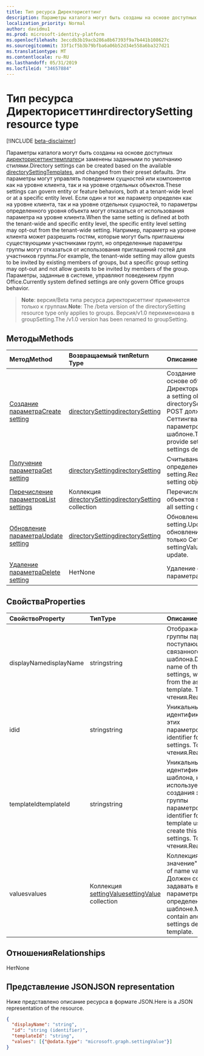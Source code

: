 ```yaml
---
title: Тип ресурса Директорисеттинг
description: Параметры каталога могут быть созданы на основе доступных Директорисеттингтемплатес и заменены заданными по умолчанию стилями. Эти параметры могут управлять поведением сущностей или компонентов как на уровне клиента, так и на уровне отдельных объектов. Если один и тот же параметр определен как на уровне клиента, так и на уровне отдельных сущностей, то параметры определенного уровня объекта могут отказаться от использования параметра на уровне клиента.  Например, параметр на уровне клиента может разрешить гостям, которые могут быть приглашены существующими участниками групп, но определенные параметры группы могут отказаться от использования приглашений гостей для участников группы. Параметры, заданные в системе, управляют поведением групп Office.
localization_priority: Normal
author: davidmu1
ms.prod: microsoft-identity-platform
ms.openlocfilehash: 3eccdb3b19acb286a8b67393f9a7b441b108627c
ms.sourcegitcommit: 33f1cf5b3b79bfba6a06b52d34e558a6ba327d21
ms.translationtype: MT
ms.contentlocale: ru-RU
ms.lasthandoff: 05/31/2019
ms.locfileid: "34657884"
---
```

# <a name="directorysetting-resource-type"></a><span data-ttu-id="252d3-107">Тип ресурса Директорисеттинг</span><span class="sxs-lookup"><span data-stu-id="252d3-107">directorySetting resource type</span></span>

[!INCLUDE [beta-disclaimer](../../includes/beta-disclaimer.md)]

<span data-ttu-id="252d3-108">Параметры каталога могут быть созданы на основе доступных [директорисеттингтемплатес](directorysettingtemplate.md)и заменены заданными по умолчанию стилями.</span><span class="sxs-lookup"><span data-stu-id="252d3-108">Directory settings can be created based on the available [directorySettingTemplates](directorysettingtemplate.md), and changed from their preset defaults.</span></span> <span data-ttu-id="252d3-109">Эти параметры могут управлять поведением сущностей или компонентов как на уровне клиента, так и на уровне отдельных объектов.</span><span class="sxs-lookup"><span data-stu-id="252d3-109">These settings can govern entity or feature behaviors, both at a tenant-wide level or at a specific entity level.</span></span> <span data-ttu-id="252d3-110">Если один и тот же параметр определен как на уровне клиента, так и на уровне отдельных сущностей, то параметры определенного уровня объекта могут отказаться от использования параметра на уровне клиента.</span><span class="sxs-lookup"><span data-stu-id="252d3-110">When the same setting is defined at both the tenant-wide and specific entity level, the specific entity level setting may opt-out from the tenant-wide setting.</span></span>  <span data-ttu-id="252d3-111">Например, параметр на уровне клиента может разрешить гостям, которые могут быть приглашены существующими участниками групп, но определенные параметры группы могут отказаться от использования приглашений гостей для участников группы.</span><span class="sxs-lookup"><span data-stu-id="252d3-111">For example, the tenant-wide setting may allow guests to be invited by existing members of groups, but a specific group setting may opt-out and not allow guests to be invited by members of the group.</span></span> <span data-ttu-id="252d3-112">Параметры, заданные в системе, управляют поведением групп Office.</span><span class="sxs-lookup"><span data-stu-id="252d3-112">Currently system defined settings are only govern Office groups behavior.</span></span>

> <span data-ttu-id="252d3-113">**Note**: версия/Beta типа ресурса директорисеттинг применяется только к группам.</span><span class="sxs-lookup"><span data-stu-id="252d3-113">**Note**: The /beta version of the directorySetting resource type only applies to groups.</span></span> <span data-ttu-id="252d3-114">Версия/v1.0 переименована в groupSetting.</span><span class="sxs-lookup"><span data-stu-id="252d3-114">The /v1.0 version has been renamed to groupSetting.</span></span>

## <a name="methods"></a><span data-ttu-id="252d3-115">Методы</span><span class="sxs-lookup"><span data-stu-id="252d3-115">Methods</span></span>

| <span data-ttu-id="252d3-116">Метод</span><span class="sxs-lookup"><span data-stu-id="252d3-116">Method</span></span>           | <span data-ttu-id="252d3-117">Возвращаемый тип</span><span class="sxs-lookup"><span data-stu-id="252d3-117">Return Type</span></span>    |<span data-ttu-id="252d3-118">Описание</span><span class="sxs-lookup"><span data-stu-id="252d3-118">Description</span></span>|
|:---------------|:--------|:----------|
|[<span data-ttu-id="252d3-119">Создание параметра</span><span class="sxs-lookup"><span data-stu-id="252d3-119">Create setting</span></span>](../api/directorysetting-post-settings.md) | [<span data-ttu-id="252d3-120">directorySetting</span><span class="sxs-lookup"><span data-stu-id="252d3-120">directorySetting</span></span>](directorysetting.md) |<span data-ttu-id="252d3-121">Создание объекта Setting на основе объекта Директорисеттингтемплате.</span><span class="sxs-lookup"><span data-stu-id="252d3-121">Create a setting object based on a directorySettingTemplate.</span></span> <span data-ttu-id="252d3-122">Запрос POST должен предоставлять Сеттингвалуес для всех параметров, определенных в шаблоне.</span><span class="sxs-lookup"><span data-stu-id="252d3-122">The POST request must provide settingValues for all the settings defined in the template.</span></span>|
|[<span data-ttu-id="252d3-123">Получение параметра</span><span class="sxs-lookup"><span data-stu-id="252d3-123">Get setting</span></span>](../api/directorysetting-get.md) | [<span data-ttu-id="252d3-124">directorySetting</span><span class="sxs-lookup"><span data-stu-id="252d3-124">directorySetting</span></span>](directorysetting.md) |<span data-ttu-id="252d3-125">Считывание свойств определенного объекта setting.</span><span class="sxs-lookup"><span data-stu-id="252d3-125">Read properties of a specific setting object.</span></span>|
|[<span data-ttu-id="252d3-126">Перечисление параметров</span><span class="sxs-lookup"><span data-stu-id="252d3-126">List settings</span></span>](../api/directorysetting-list.md) | <span data-ttu-id="252d3-127">Коллекция [directorySetting](directorysetting.md)</span><span class="sxs-lookup"><span data-stu-id="252d3-127">[directorySetting](directorysetting.md) collection</span></span> |<span data-ttu-id="252d3-128">Перечисление свойств всех объектов setting.</span><span class="sxs-lookup"><span data-stu-id="252d3-128">List properties of all setting objects.</span></span>|
|[<span data-ttu-id="252d3-129">Обновление параметра</span><span class="sxs-lookup"><span data-stu-id="252d3-129">Update setting</span></span>](../api/directorysetting-update.md) | [<span data-ttu-id="252d3-130">directorySetting</span><span class="sxs-lookup"><span data-stu-id="252d3-130">directorySetting</span></span>](directorysetting.md)  |<span data-ttu-id="252d3-131">Обновление объекта setting.</span><span class="sxs-lookup"><span data-stu-id="252d3-131">Update a setting object.</span></span> <span data-ttu-id="252d3-132">В обновлении можно изменить только Сеттингвалуес.</span><span class="sxs-lookup"><span data-stu-id="252d3-132">Only settingValues can be changed in an update.</span></span>|
|[<span data-ttu-id="252d3-133">Удаление параметра</span><span class="sxs-lookup"><span data-stu-id="252d3-133">Delete setting</span></span>](../api/directorysetting-delete.md) | <span data-ttu-id="252d3-134">Нет</span><span class="sxs-lookup"><span data-stu-id="252d3-134">None</span></span> |<span data-ttu-id="252d3-135">Удаление объекта параметра.</span><span class="sxs-lookup"><span data-stu-id="252d3-135">Delete a setting object.</span></span> |

## <a name="properties"></a><span data-ttu-id="252d3-136">Свойства</span><span class="sxs-lookup"><span data-stu-id="252d3-136">Properties</span></span>
| <span data-ttu-id="252d3-137">Свойство</span><span class="sxs-lookup"><span data-stu-id="252d3-137">Property</span></span>     | <span data-ttu-id="252d3-138">Тип</span><span class="sxs-lookup"><span data-stu-id="252d3-138">Type</span></span>   |<span data-ttu-id="252d3-139">Описание</span><span class="sxs-lookup"><span data-stu-id="252d3-139">Description</span></span>|
|:---------------|:--------|:----------|
|<span data-ttu-id="252d3-140">displayName</span><span class="sxs-lookup"><span data-stu-id="252d3-140">displayName</span></span>|<span data-ttu-id="252d3-141">string</span><span class="sxs-lookup"><span data-stu-id="252d3-141">string</span></span>|<span data-ttu-id="252d3-142">Отображаемое имя группы параметров, поступающих из связанного шаблона.</span><span class="sxs-lookup"><span data-stu-id="252d3-142">Display name of this group of settings, which comes from the associated template.</span></span> <span data-ttu-id="252d3-143">Только для чтения.</span><span class="sxs-lookup"><span data-stu-id="252d3-143">Read-only.</span></span>|
|<span data-ttu-id="252d3-144">id</span><span class="sxs-lookup"><span data-stu-id="252d3-144">id</span></span>|<span data-ttu-id="252d3-145">string</span><span class="sxs-lookup"><span data-stu-id="252d3-145">string</span></span>| <span data-ttu-id="252d3-146">Уникальный идентификатор для этих параметров.</span><span class="sxs-lookup"><span data-stu-id="252d3-146">Unique identifier for these settings.</span></span> <span data-ttu-id="252d3-147">Только для чтения.</span><span class="sxs-lookup"><span data-stu-id="252d3-147">Read-only.</span></span>|
|<span data-ttu-id="252d3-148">templateId</span><span class="sxs-lookup"><span data-stu-id="252d3-148">templateId</span></span>|<span data-ttu-id="252d3-149">string</span><span class="sxs-lookup"><span data-stu-id="252d3-149">string</span></span>| <span data-ttu-id="252d3-150">Уникальный идентификатор шаблона, который используется для создания этой группы параметров.</span><span class="sxs-lookup"><span data-stu-id="252d3-150">Unique identifier for the template used to create this group of settings.</span></span> <span data-ttu-id="252d3-151">Только для чтения.</span><span class="sxs-lookup"><span data-stu-id="252d3-151">Read-only.</span></span>|
|<span data-ttu-id="252d3-152">values</span><span class="sxs-lookup"><span data-stu-id="252d3-152">values</span></span>|<span data-ttu-id="252d3-153">Коллекция [settingValue](settingvalue.md)</span><span class="sxs-lookup"><span data-stu-id="252d3-153">[settingValue](settingvalue.md) collection</span></span>| <span data-ttu-id="252d3-154">Коллекция пар "имя-значение".</span><span class="sxs-lookup"><span data-stu-id="252d3-154">Collection of name value pairs.</span></span> <span data-ttu-id="252d3-155">Должен содержать и задавать все параметры, определенные в шаблоне.</span><span class="sxs-lookup"><span data-stu-id="252d3-155">Must contain and set all the settings defined in the template.</span></span>|

## <a name="relationships"></a><span data-ttu-id="252d3-156">Отношения</span><span class="sxs-lookup"><span data-stu-id="252d3-156">Relationships</span></span>
<span data-ttu-id="252d3-157">Нет</span><span class="sxs-lookup"><span data-stu-id="252d3-157">None</span></span>


## <a name="json-representation"></a><span data-ttu-id="252d3-158">Представление JSON</span><span class="sxs-lookup"><span data-stu-id="252d3-158">JSON representation</span></span>

<span data-ttu-id="252d3-159">Ниже представлено описание ресурса в формате JSON.</span><span class="sxs-lookup"><span data-stu-id="252d3-159">Here is a JSON representation of the resource.</span></span>

<!-- {
  "blockType": "resource",
  "optionalProperties": [

  ],
  "@odata.type": "microsoft.graph.directorySetting"
}-->

```json
{
  "displayName": "string",
  "id": "string (identifier)",
  "templateId": "string",
  "values": [{"@odata.type": "microsoft.graph.settingValue"}]
}

```

<!-- uuid: 8fcb5dbc-d5aa-4681-8e31-b001d5168d79
2015-10-25 14:57:30 UTC -->
<!--
{
  "type": "#page.annotation",
  "description": "directorySetting resource",
  "keywords": "",
  "section": "documentation",
  "tocPath": "",
  "suppressions": []
}
-->
